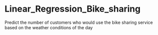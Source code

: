 # Linear_Regression_Bike_sharing
Predict the number of customers who would use the  bike sharing service based on the weather conditions of the day
